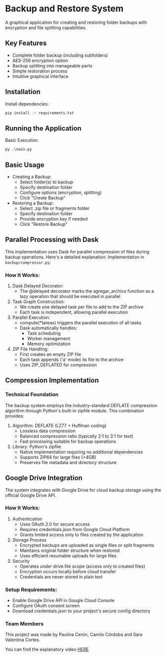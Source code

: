 # Backup and Restore System
A graphical application for creating and restoring folder backups with encryption and file splitting capabilities.
## Key Features
- Complete folder backup (including subfolders)
- AES-256 encryption option
- Backup splitting into manageable parts
- Simple restoration process
- Intuitive graphical interface

## Installation
Install dependencies:
 ```bash
pip install -r requirements.txt
```

## Running the Application
Basic Execution
 ```bash
py .\main.py
```

## Basic Usage
- Creating a Backup:
   - Select folder(s) to backup
   - Specify destination folder
   - Configure options (encryption, splitting)
   - Click "Create Backup"
- Restoring a Backup:
   - Select .zip file or fragments folder
   - Specify destination folder
   - Provide encryption key if needed
   - Click "Restore Backup"

## Parallel Processing with Dask

This implementation uses Dask for parallel compression of files during backup operations. Here's a detailed explanation:
Implementation in ```backup/compressor.py```:

### How It Works:
1. Dask Delayed Decorator:
   - The @delayed decorator marks the agregar_archivo function as a lazy operation that should be executed in parallel
2. Task Graph Construction:
   - We create one delayed task per file to add to the ZIP archive
   - Each task is independent, allowing parallel execution
3. Parallel Execution:
   - compute(*tareas) triggers the parallel execution of all tasks
   - Dask automatically handles:
      - Task scheduling
      - Worker management
      - Memory optimization
4. ZIP File Handling:
   - First creates an empty ZIP file
   - Each task appends ('a' mode) its file to the archive
   - Uses ZIP_DEFLATED for compression

## Compression Implementation

### Technical Foundation
The backup system employs the industry-standard DEFLATE compression algorithm through Python's built-in zipfile module. This combination provides:

1. Algorithm: DEFLATE (LZ77 + Huffman coding)
   - Lossless data compression
   - Balanced compression ratio (typically 2:1 to 3:1 for text)
   - Fast processing suitable for backup operations
2. Library: Python's zipfile
   - Native implementation requiring no additional dependencies
   - Supports ZIP64 for large files (>4GB)
   - Preserves file metadata and directory structure

## Google Drive Integration

The system integrates with Google Drive for cloud backup storage using the official Google Drive API.

### How It Works:
1. Authentication
   - Uses OAuth 2.0 for secure access
   - Requires credentials.json from Google Cloud Platform
   - Grants limited access only to files created by the application
2. Storage Process
   - Encrypted backups are uploaded as single files or split fragments
   - Maintains original folder structure when restored
   - Uses efficient resumable uploads for large files
3. Security
   - Operates under drive.file scope (access only to created files)
   - Encryption occurs locally before cloud transfer
   - Credentials are never stored in plain text
### Setup Requirements:
- Enable Google Drive API in Google Cloud Console
- Configure OAuth consent screen
- Download credentials.json to your project's secure config directory

### Team Members
This project was made by Paulina Cerón, Camilo Córdoba and Sara Valentina Cortes.

You can find the explanatory video [HERE](https://eafit-my.sharepoint.com/:v:/g/personal/pceronm_eafit_edu_co/EZBvRZwr0ApEuAl-XLwknbUBLbwQTF39aGMYifFNp0ZYKg?e=h3C3ZG&nav=eyJyZWZlcnJhbEluZm8iOnsicmVmZXJyYWxBcHAiOiJTdHJlYW1XZWJBcHAiLCJyZWZlcnJhbFZpZXciOiJTaGFyZURpYWxvZy1MaW5rIiwicmVmZXJyYWxBcHBQbGF0Zm9ybSI6IldlYiIsInJlZmVycmFsTW9kZSI6InZpZXcifX0%3D)

